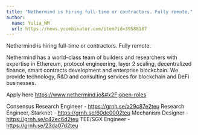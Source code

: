 ```yaml
---
title: "Nethermind is hiring full-time or contractors. Fully remote."
author:
  name: Yulia_NM
  url: https://news.ycombinator.com/item?id=39588187
---
```

Nethermind is hiring full-time or contractors. Fully remote.

Nethermind has a world-class team of builders and researchers with expertise in Ethereum, protocol engineering, layer 2 scaling, decentralized finance, smart contracts development and enterprise blockchain. We provide technology, R&amp;D and consulting services for blockchain and DeFi businesses.

Apply here <a href="https:&#x2F;&#x2F;www.nethermind.io&#x2F;open-roles" rel="nofollow">https:&#x2F;&#x2F;www.nethermind.io&#x2F;open-roles</a>

Consensus Research Engineer - <a href="https:&#x2F;&#x2F;grnh.se&#x2F;a29c87e2teu" rel="nofollow">https:&#x2F;&#x2F;grnh.se&#x2F;a29c87e2teu</a>
Research Engineer, Starknet - <a href="https:&#x2F;&#x2F;grnh.se&#x2F;60dc0002teu" rel="nofollow">https:&#x2F;&#x2F;grnh.se&#x2F;60dc0002teu</a>
Mechanism Designer - <a href="https:&#x2F;&#x2F;grnh.se&#x2F;c42ec6d2teu" rel="nofollow">https:&#x2F;&#x2F;grnh.se&#x2F;c42ec6d2teu</a>
TEE&#x2F;SGX Engineer - <a href="https:&#x2F;&#x2F;grnh.se&#x2F;23da07d2teu" rel="nofollow">https:&#x2F;&#x2F;grnh.se&#x2F;23da07d2teu</a>
